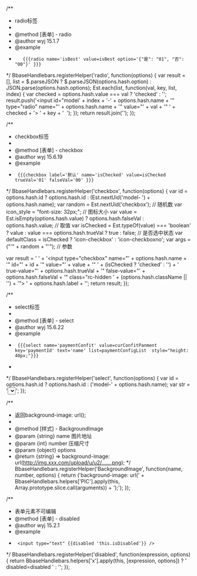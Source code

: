 /**
 * radio标签
 *
 * @method [表单] - radio
 * @author wyj 15.1.7
 * @example
 *        {{{radio name='isBest' value=isBest option='{"是": "01", "否": "00"}' }}}
 */
BbaseHandlebars.registerHelper('radio', function(options) {
  var result = [],
    list = $.parseJSON ? $.parseJSON(options.hash.option) : JSON.parse(options.hash.options);
  Est.each(list, function(val, key, list, index) {
    var checked = options.hash.value === val ? 'checked' : '';
    result.push('<label><input id="model' + index + '-' + options.hash.name + '" type="radio" name="' + options.hash.name +
      '" value="' + val + '" ' + checked + '>&nbsp;' + key + '</label>&nbsp;&nbsp;');
  });
  return result.join('');
});

/**
 * checkbox标签
 *
 * @method [表单] - checkbox
 * @author wyj 15.6.19
 * @example
 *      {{{checkbox label='默认' name='isChecked' value=isChecked trueVal='01' falseVal='00' }}}
 */
BbaseHandlebars.registerHelper('checkbox', function(options) {
  var id = options.hash.id ? options.hash.id : (Est.nextUid('model- ') + options.hash.name);
  var random = Est.nextUid('checkbox'); // 随机数
  var icon_style = "font-size: 32px;"; // 图标大小
  var value = Est.isEmpty(options.hash.value) ? options.hash.falseVal : options.hash.value; // 取值
  var isChecked = Est.typeOf(value) === 'boolean' ? value : value === options.hash.trueVal ? true : false; // 是否选中状态
  var defaultClass = isChecked ? 'icon-checkbox' : 'icon-checkboxno';
  var args = ("'" + random + "'"); // 参数

  var result = '<label for="' + id + '"> ' +
    '<input type="checkbox" name="' + options.hash.name + '" id="' + id + '" value="' +
    value + '" ' + (isChecked ? 'checked' : '') + ' true-value="' + options.hash.trueVal +
    '" false-value="' + options.hash.falseVal + '"  class="rc-hidden ' + (options.hash.className || '') + '"> ' +
    options.hash.label +
    '</label>';
  return result;
});

/**
 * select标签
 *
 * @method [表单] - select
 * @author wyj 15.6.22
 * @example
 *      {{{select name='paymentConfit' value=curConfitPanment key='paymentId' text='name' list=paymentConfigList  style="height: 40px;"}}}
 *
 */
BbaseHandlebars.registerHelper('select', function(options) {
  var id = options.hash.id ? options.hash.id : ('model-' + options.hash.name);
  var str = '<select name="' + options.hash.name + '" id="' + id + '"  class="' + (options.hash.className || '') + '" style="' + (options.hash.style || '') + '"> ';
  Est.each(options.hash.list, function(item) {
    var selected = options.hash.value === item[options.hash.key] ? 'selected' : '';
    str += '<option value="' + item[options.hash.key] + '" ' + selected + '>' + item[options.hash.text] + '</option>';
  });
  return str + '</select>';
});

/**
 * 返回background-image: url();
 *
 * @method [样式] - BackgroundImage
 * @param  {string} name       图片地址
 * @param  {int} number     压缩尺寸
 * @param  {object} options
 * @return {string}     => background-image: url(http://img.xxx.com/upload/u/u2/.......png);
 */
BbaseHandlebars.registerHelper('BackgroundImage', function(name, number, options) {
  return ('background-image: url(' + BbaseHandlebars.helpers['PIC'].apply(this, Array.prototype.slice.call(arguments)) + ');');
});

/**
 * 表单元素不可编辑
 * @method [表单] - disabled
 * @author wyj 15.2.1
 * @example
 *      <input type="text" {{disabled 'this.isDisabled'}} />
 */
BbaseHandlebars.registerHelper('disabled', function(expression, options) {
  return BbaseHandlebars.helpers['x'].apply(this, [expression, options]) ? ' disabled=disabled ' : '';
});
